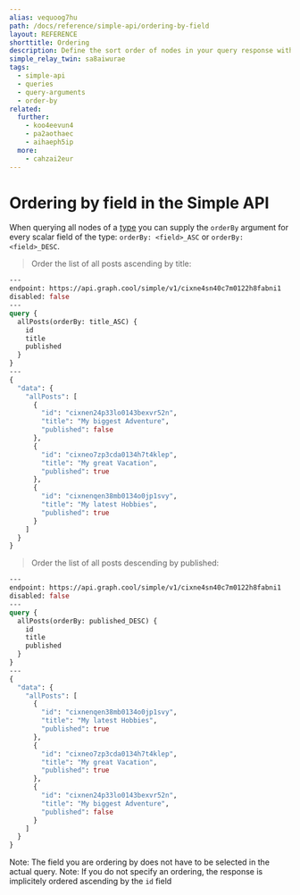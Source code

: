 ```yaml
---
alias: vequoog7hu
path: /docs/reference/simple-api/ordering-by-field
layout: REFERENCE
shorttitle: Ordering
description: Define the sort order of nodes in your query response with a GraphQL query argument.
simple_relay_twin: sa8aiwurae
tags:
  - simple-api
  - queries
  - query-arguments
  - order-by
related:
  further:
    - koo4eevun4
    - pa2aothaec
    - aihaeph5ip
  more:
    - cahzai2eur
---
```


# Ordering by field in the Simple API

When querying all nodes of a [type](!alias-ij2choozae) you can supply the `orderBy` argument for every scalar field of the type: `orderBy: <field>_ASC` or `orderBy: <field>_DESC`.

> Order the list of all posts ascending by title:

```graphql
---
endpoint: https://api.graph.cool/simple/v1/cixne4sn40c7m0122h8fabni1
disabled: false
---
query {
  allPosts(orderBy: title_ASC) {
    id
    title
    published
  }
}
---
{
  "data": {
    "allPosts": [
      {
        "id": "cixnen24p33lo0143bexvr52n",
        "title": "My biggest Adventure",
        "published": false
      },
      {
        "id": "cixneo7zp3cda0134h7t4klep",
        "title": "My great Vacation",
        "published": true
      },
      {
        "id": "cixnenqen38mb0134o0jp1svy",
        "title": "My latest Hobbies",
        "published": true
      }
    ]
  }
}
```

> Order the list of all posts descending by published:

```graphql
---
endpoint: https://api.graph.cool/simple/v1/cixne4sn40c7m0122h8fabni1
disabled: false
---
query {
  allPosts(orderBy: published_DESC) {
    id
    title
    published
  }
}
---
{
  "data": {
    "allPosts": [
      {
        "id": "cixnenqen38mb0134o0jp1svy",
        "title": "My latest Hobbies",
        "published": true
      },
      {
        "id": "cixneo7zp3cda0134h7t4klep",
        "title": "My great Vacation",
        "published": true
      },
      {
        "id": "cixnen24p33lo0143bexvr52n",
        "title": "My biggest Adventure",
        "published": false
      }
    ]
  }
}
```

Note: The field you are ordering by does not have to be selected in the actual query.
Note: If you do not specify an ordering, the response is implicitely ordered ascending by the `id` field

